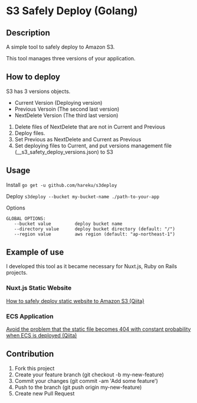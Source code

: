 # S3 Safely Deploy (Golang)

## Description
A simple tool to safely deploy to Amazon S3.

This tool manages three versions of your application.

## How to deploy
S3 has 3 versions objects.

- Current Version (Deploying version)
- Previous Versoin (The second last version)
- NextDelete Version (The third last version)

1. Delete files of NextDelete that are not in Current and Previous
4. Deploy files.
2. Set Previous as NextDelete and Current as Previous
3. Set deploying files to Current, and put versions management file (__s3_safety_deploy_versions.json) to S3

## Usage
Install
`go get -u github.com/hareku/s3deploy`

Deploy
`s3deploy --bucket my-bucket-name ./path-to-your-app`

Options
```
GLOBAL OPTIONS:
   --bucket value         deploy bucket name
   --directory value      deploy bucket directory (default: "/")
   --region value         aws region (default: "ap-northeast-1")
```

## Example of use
I developed this tool as it became necessary for Nuxt.js, Ruby on Rails projects.

### Nuxt.js Static Website
[How to safely deploy static website to Amazon S3 (Qiita)](https://qiita.com/hareku/items/acd9dfe5d77293a4a6d9#%E5%AE%89%E5%85%A8%E3%81%AA%E3%83%87%E3%83%97%E3%83%AD%E3%82%A4%E3%82%92%E3%81%A9%E3%81%AE%E3%82%88%E3%81%86%E3%81%AB%E3%81%99%E3%82%8B%E3%81%8B)

### ECS Application
[Avoid the problem that the static file becomes 404 with constant probability when ECS is deployed (Qiita)](https://qiita.com/hareku/items/6be1b71e58033b9739fd)

## Contribution
1. Fork this project
2. Create your feature branch (git checkout -b my-new-feature)
3. Commit your changes (git commit -am 'Add some feature')
4. Push to the branch (git push origin my-new-feature)
5. Create new Pull Request
